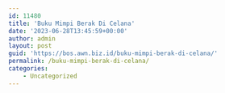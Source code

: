 ```yaml
---
id: 11480
title: 'Buku Mimpi Berak Di Celana'
date: '2023-06-28T13:45:59+00:00'
author: admin
layout: post
guid: 'https://bos.awn.biz.id/buku-mimpi-berak-di-celana/'
permalink: /buku-mimpi-berak-di-celana/
categories:
    - Uncategorized
---
```


